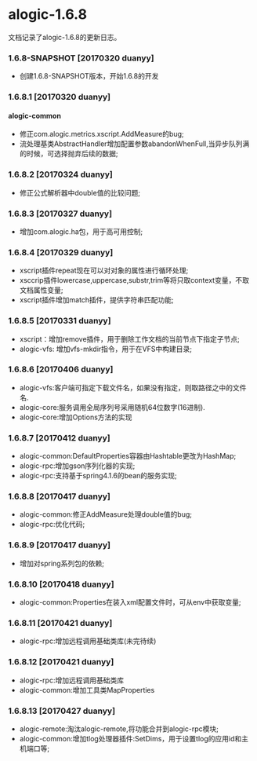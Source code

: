 alogic-1.6.8
============

文档记录了alogic-1.6.8的更新日志。

### 1.6.8-SNAPSHOT [20170320 duanyy]
- 创建1.6.8-SNAPSHOT版本，开始1.6.8的开发

### 1.6.8.1 [20170320 duanyy]

#### alogic-common

- 修正com.alogic.metrics.xscript.AddMeasure的bug;
- 流处理基类AbstractHandler增加配置参数abandonWhenFull,当异步队列满的时候，可选择抛弃后续的数据;

### 1.6.8.2 [20170324 duanyy]

- 修正公式解析器中double值的比较问题;

### 1.6.8.3 [20170327 duanyy]

- 增加com.alogic.ha包，用于高可用控制;

### 1.6.8.4 [20170329 duanyy]

- xscript插件repeat现在可以对对象的属性进行循环处理;
- xsccrip插件lowercase,uppercase,substr,trim等将只取context变量，不取文档属性变量;
- xscript插件增加match插件，提供字符串匹配功能;

### 1.6.8.5 [20170331 duanyy]

- xscript：增加remove插件，用于删除工作文档的当前节点下指定子节点;
- alogic-vfs: 增加vfs-mkdir指令，用于在VFS中构建目录;

### 1.6.8.6 [20170406 duanyy]

- alogic-vfs:客户端可指定下载文件名，如果没有指定，则取路径之中的文件名.
- alogic-core:服务调用全局序列号采用随机64位数字(16进制).
- alogic-core:增加Options方法的实现

### 1.6.8.7 [20170412 duanyy]

- alogic-common:DefaultProperties容器由Hashtable更改为HashMap;
- alogic-rpc:增加gson序列化器的实现;
- alogic-rpc:支持基于spring4.1.6的bean的服务实现;

### 1.6.8.8 [20170417 duanyy]

- alogic-common:修正AddMeasure处理double值的bug;
- alogic-rpc:优化代码;

### 1.6.8.9 [20170417 duanyy]

- 增加对spring系列包的依赖;

### 1.6.8.10 [20170418 duanyy]
- alogic-common:Properties在装入xml配置文件时，可从env中获取变量;

### 1.6.8.11 [20170421 duanyy]
- alogic-rpc:增加远程调用基础类库(未完待续)

### 1.6.8.12 [20170421 duanyy]
- alogic-rpc:增加远程调用基础类库
- alogic-common:增加工具类MapProperties

### 1.6.8.13 [20170427 duanyy]
- alogic-remote:淘汰alogic-remote,将功能合并到alogic-rpc模块;
- alogic-common:增加tlog处理器插件:SetDims，用于设置tlog的应用id和主机端口等;


